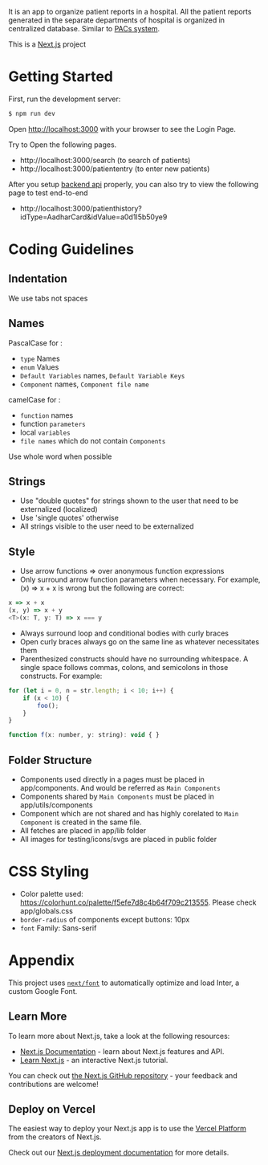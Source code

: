 It is an app to organize patient reports in a hospital.
All the patient reports generated in the separate departments of hospital is organized in centralized database. Similar to [PACs system](https://www.medicorimaging.com/products/mipacs-storage-server?SrcOrigin=Google-CPC-pacs%20system&MatchType=p&AdPos=&gad_source=1&gclid=CjwKCAiA4smsBhAEEiwAO6DEjcGSkiiO81no5KBt0iCq1jhTr0DGJPTMvg2semaGvMLoiFj3Leao8hoC2dkQAvD_BwE).

This is a [Next.js](https://nextjs.org/) project

# Getting Started

First, run the development server:

```bash
$ npm run dev
```

Open [http://localhost:3000](http://localhost:3000) with your browser to see the Login Page.

Try to Open the following pages.
- http://localhost:3000/search (to search of patients)
- http://localhost:3000/patiententry (to enter new patients)

After you setup [backend api](https://github.com/barunps3/patient_api) properly, you can also try to view the following page to test end-to-end
- http://localhost:3000/patienthistory?idType=AadharCard&idValue=a0d1I5b50ye9


# Coding Guidelines 
## Indentation
We use tabs not spaces

## Names
PascalCase for :
  - `type` Names
  - `enum` Values
  - `Default Variables` names, `Default Variable Keys`
  - `Component` names, `Component file name`

camelCase for :
  - `function` names
  - function `parameters`
  - local `variables`
  - `file names` which do not contain `Components`

Use whole word when possible

## Strings
- Use "double quotes" for strings shown to the user that need to be externalized (localized)
- Use 'single quotes' otherwise
- All strings visible to the user need to be externalized

## Style
- Use arrow functions => over anonymous function expressions
- Only surround arrow function parameters when necessary. For example, (x) => x + x is wrong but the following are correct:
```javascript
x => x + x
(x, y) => x + y
<T>(x: T, y: T) => x === y
```

* Always surround loop and conditional bodies with curly braces
* Open curly braces always go on the same line as whatever necessitates them
* Parenthesized constructs should have no surrounding whitespace. A single space follows commas, colons, and semicolons in those constructs. For example:
```javascript
for (let i = 0, n = str.length; i < 10; i++) {
    if (x < 10) {
        foo();
    }
}

function f(x: number, y: string): void { }
```

## Folder Structure
- Components used directly in a pages must be placed in app/components. And would be referred as `Main Components`
- Components shared by `Main Components` must be placed in app/utils/components
- Component which are not shared and has highly corelated to `Main Component` is created in the same file.
- All fetches are placed in app/lib folder
- All images for testing/icons/svgs are placed in public folder

# CSS Styling
- Color palette used: https://colorhunt.co/palette/f5efe7d8c4b64f709c213555. Please check app/globals.css
- `border-radius` of components except buttons: 10px
- `font` Family: Sans-serif


# Appendix

This project uses [`next/font`](https://nextjs.org/docs/basic-features/font-optimization) to automatically optimize and load Inter, a custom Google Font.

## Learn More

To learn more about Next.js, take a look at the following resources:

- [Next.js Documentation](https://nextjs.org/docs) - learn about Next.js features and API.
- [Learn Next.js](https://nextjs.org/learn) - an interactive Next.js tutorial.

You can check out [the Next.js GitHub repository](https://github.com/vercel/next.js/) - your feedback and contributions are welcome!

## Deploy on Vercel

The easiest way to deploy your Next.js app is to use the [Vercel Platform](https://vercel.com/new?utm_medium=default-template&filter=next.js&utm_source=create-next-app&utm_campaign=create-next-app-readme) from the creators of Next.js.

Check out our [Next.js deployment documentation](https://nextjs.org/docs/deployment) for more details.


